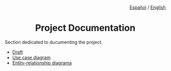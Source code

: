 <div align="right">

<a href="README.md">Español</a> / <a href="README_en.md">English</a>

</div>

<div align="center">

# Project Documentation

</div>

Section dedicated to ducumenting the project.

<ul>
    <li><a href="anteproyecto/README_en.md"> Draft </a></li>
    <li><a href="diagrama_cu/README_en.md"> Use case diagram </a></li>
    <li><a href="diagrama_entidad_relacion/README_en.md"> Entity-relationship diagrama </a></li>
</ul>

